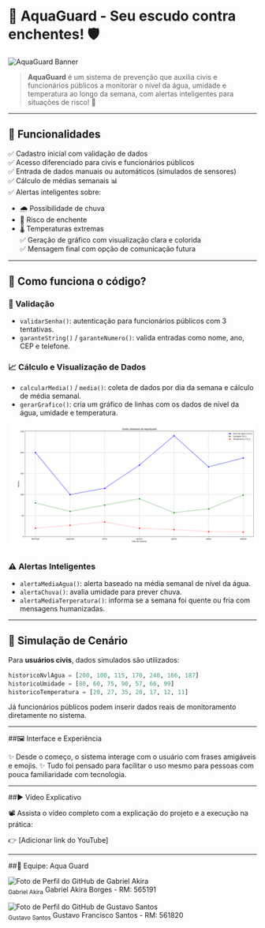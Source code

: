 # 🌊 AquaGuard - Seu escudo contra enchentes! 🛡️

![AquaGuard Banner](./images/logoAquaGuard)

> **AquaGuard** é um sistema de prevenção que auxilia civis e funcionários públicos a monitorar o nível da água, umidade e temperatura ao longo da semana, com alertas inteligentes para situações de risco! 🔔

---

## 🚀 Funcionalidades

✅ Cadastro inicial com validação de dados  
✅ Acesso diferenciado para civis e funcionários públicos  
✅ Entrada de dados manuais ou automáticos (simulados de sensores)  
✅ Cálculo de médias semanais 📊  
✅ Alertas inteligentes sobre:
- 🌧️ Possibilidade de chuva
- 🌊 Risco de enchente
- 🌡️ Temperaturas extremas  
✅ Geração de gráfico com visualização clara e colorida  
✅ Mensagem final com opção de comunicação futura

---

## 🧠 Como funciona o código?

### 🔐 Validação

- `validarSenha()`: autenticação para funcionários públicos com 3 tentativas.
- `garanteString()` / `garanteNumero()`: valida entradas como nome, ano, CEP e telefone.

### 📈 Cálculo e Visualização de Dados

- `calcularMedia()` / `media()`: coleta de dados por dia da semana e cálculo de média semanal.
- `gerarGrafico()`: cria um gráfico de linhas com os dados de nível da água, umidade e temperatura.
  
![Exemplo de gráfico](./images/graficoCivil.png)

### ⚠️ Alertas Inteligentes

- `alertaMediaAgua()`: alerta baseado na média semanal de nível da água.
- `alertaChuva()`: avalia umidade para prever chuva.
- `alertaMediaTerperatura()`: informa se a semana foi quente ou fria com mensagens humanizadas.

---

## 🧪 Simulação de Cenário

Para **usuários civis**, dados simulados são utilizados:
```python
historicoNvlAgua = [200, 100, 115, 170, 240, 166, 187]
historicoUmidade = [80, 60, 75, 90, 57, 66, 99]
historicoTemperatura = [20, 27, 35, 20, 17, 12, 11]
```
Já funcionários públicos podem inserir dados reais de monitoramento diretamente no sistema.

---

##🖼️ Interface e Experiência

✨ Desde o começo, o sistema interage com o usuário com frases amigáveis e emojis.
✨ Tudo foi pensado para facilitar o uso mesmo para pessoas com pouca familiaridade com tecnologia.

---

##▶️ Vídeo Explicativo

📽️ Assista o vídeo completo com a explicação do projeto e a execução na prática:

👉 [Adicionar link do YouTube]

---

##🤝 Equipe: Aqua Guard

<img src="https://avatars.githubusercontent.com/u/203848085?v=4" width="80px;" alt="Foto de Perfil do GitHub de Gabriel Akira"/><br /><sub>Gabriel Akira</sub>
Gabriel Akira Borges - RM: 565191

<img src="https://avatars.githubusercontent.com/u/205759608?v=4" width="80px;" alt="Foto de Perfil do GitHub de Gustavo Santos"/><br /><sub>Gustavo Santos</sub>
Gustavo Francisco Santos - RM: 561820
